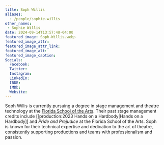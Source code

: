```yaml
---
title: Soph Willis
aliases: 
  - /people/sophie-willis
other_names: 
 - Sophie Willis
date: 2024-09-14T13:57:48-04:00
featured_image: Soph-Willis.webp
featured_image_attr: 
featured_image_attr_link: 
featured_image_alt: 
featured_image_caption: 
Socials:
  Facebook: 
  Twitter: 
  Instagram: 
  LinkedIn: 
  IBDB: 
  IMDb:
  Website: 
---
```

Soph Willis is currently pursuing a degree in stage management and theatre technology at the [Florida School of the Arts](https://www.sjrstate.edu/floarts). Their past stage management credits include [[production:2023 Hands on a Hardbody|Hands on a Hardbody]] and *Pride and Prejudice* at the Florida School of the Arts. Soph is known for their technical expertise and dedication to the art of theatre, consistently supporting productions and teams with professionalism and passion.